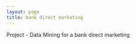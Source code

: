 ```yaml
---
layout: page
title: bank direct marketing
---
```


Project - Data Mining for a bank direct marketing 
